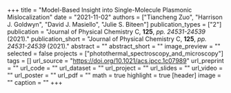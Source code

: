 +++
title = "Model-Based Insight into Single-Molecule Plasmonic Mislocalization"
date = "2021-11-02"
authors = ["Tiancheng Zuo", "Harrison J. Goldwyn", "David J. Masiello", "Julie S. Biteen"]
publication_types = ["2"]
publication = "Journal of Physical Chemistry C, **125**, _pp. 24531-24539_ (2021)."
publication_short = "Journal of Physical Chemistry C, **125**, _pp. 24531-24539_ (2021)."
abstract = ""
abstract_short = ""
image_preview = ""
selected = false
projects = ["photothermal_spectroscopy_and_microscopy"]
tags = []
url_source = "https://doi.org/10.1021/acs.jpcc.1c07989"
url_preprint = ""
url_code = ""
url_dataset = ""
url_project = ""
url_slides = ""
url_video = ""
url_poster = ""
url_pdf = ""
math = true
highlight = true
[header]
image = ""
caption = ""
+++